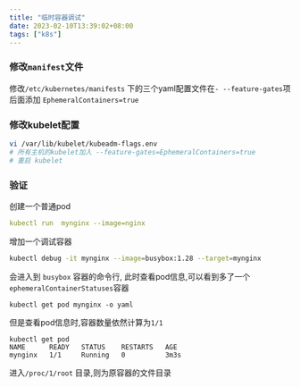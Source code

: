 ```yaml
---
title: "临时容器调试"
date: 2023-02-10T13:39:02+08:00
tags: ["k8s"]
---
```


### 修改`manifest`文件

修改`/etc/kubernetes/manifests` 下的三个yaml配置文件在`- --feature-gates`项后面添加 `EphemeralContainers=true`

### 修改kubelet配置

```bash
vi /var/lib/kubelet/kubeadm-flags.env 
# 所有主机的kubelet加入 --feature-gates=EphemeralContainers=true
# 重启 kubelet
```

### 验证

创建一个普通pod

```yaml
kubectl run  mynginx --image=nginx
```

增加一个调试容器

```bash
kubectl debug -it mynginx --image=busybox:1.28 --target=mynginx
```

会进入到 `busybox` 容器的命令行, 此时查看pod信息,可以看到多了一个`ephemeralContainerStatuses`容器

```
kubectl get pod mynginx -o yaml
```

但是查看pod信息时,容器数量依然计算为`1/1`

```
kubectl get pod
NAME      READY   STATUS    RESTARTS   AGE
mynginx   1/1     Running   0          3m3s
```

进入`/proc/1/root` 目录,则为原容器的文件目录
